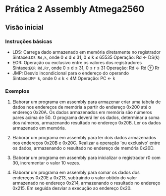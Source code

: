 # Prática 2 Assembly Atmega2560 

## Visão inicial

### Instruções básicas

- LDS: Carrega dado armazenado em memória diretamente no registrador  
Sintaxe:`LDS Rd,k`, onde 0 ≤ d ≤ 31, 0 ≤ k ≤ 65535
Operação: Rd ← DS(k)
- EOR: Operação ou exclusivo entre os valores dos registradores  
Sintaxe:`EOR Rd,Rr`, onde 0 ≤ d ≤ 31, 0 ≤ r ≤ 31
Operação: Rd ← Rd ⊕ Rr  
- JMP: Desvio incondicional para o endereço do operando  
Sintaxe:`JMP k`, onde 0 ≤ k < 4M
Operação: PC ← k

### Exemplos

1. Elaborar um programa em assembly para armazenar criar uma tabela de dados nos endereços de memória a partir do endereço 0x200 até o endereço 0x20A.
Os dados armazenados em memória são números pares acima de 50. O programa deverá ler os dados, determinar a soma dos números, armazenando resultado
no endereço 0x20B. Ler os dados armazenado em memória.

2. Elaborar um programa em assembly para ler dois dados armazenados nos endereços 0x20B e 0x20C.
Realizar a operação 'ou exclusivo' entre os dados, armazenando o resultado no endereço de memória 0x20D.  

3. Elaborar um programa em assembly para inicializar o registrador r0 com 30, incrementar o valor 10 vezes.

4. Elaborar um programa em assembly para somar os dados dos endereços 0x20E a 0x213,
subtraindo o valor obtido do valor armazenado no endereço 0x214, armazenando o resultado no endereço 0x215.
Em seguida desviar a execução ao endereço 0x20.